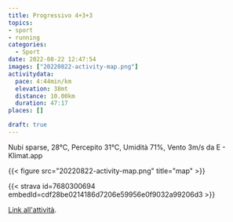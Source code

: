 ```yaml
---
title: Progressivo 4+3+3
topics:
- sport
- running
categories:
  - Sport
date: 2022-08-22 12:47:54
images: ["20220822-activity-map.png"]
activitydata:
  pace: 4:44min/km
  elevation: 38mt
  distance: 10.00km
  duration: 47:17
places: []

draft: true
---
```


Nubi sparse, 28°C, Percepito 31°C, Umidità 71%, Vento 3m/s da E - Klimat.app

<!--more-->




{{< figure src="20220822-activity-map.png" title="map" >}}


{{< strava id=7680300694 embedId=cdf28be0214186d7206e59956e0f9032a99206d3 >}}

[Link all'attività](https://strava.com/activities/7680300694).
